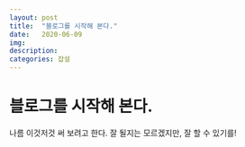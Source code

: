```yaml
---
layout: post
title:  "블로그를 시작해 본다."
date:   2020-06-09
img:
description: 
categories: 잡설
---
```

# 블로그를 시작해 본다. 
나름 이것저것 써 보려고 한다. 잘 될지는 모르겠지만, 잘 할 수 있기를!
